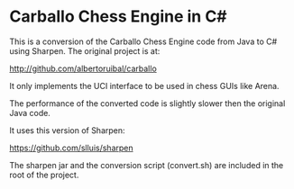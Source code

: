 Carballo Chess Engine in C#
===========================

This is a conversion of the Carballo Chess Engine code from Java to C# using Sharpen. The original project is at:

http://github.com/albertoruibal/carballo

It only implements the UCI interface to be used in chess GUIs like Arena.

The performance of the converted code is slightly slower then the original Java code.

It uses this version of Sharpen:

https://github.com/slluis/sharpen

The sharpen jar and the conversion script (convert.sh) are included in the root of the project.

